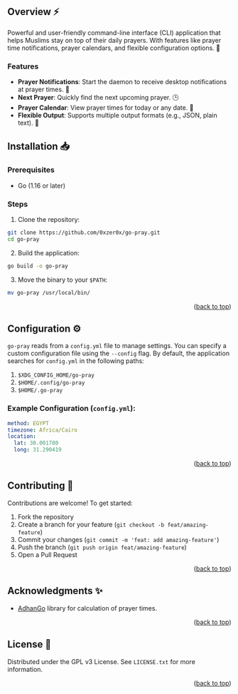<a id="readme-top"></a>

## Overview ⚡

Powerful and user-friendly command-line interface (CLI) application that helps Muslims stay on top of their daily prayers. With features like prayer time notifications, prayer calendars, and flexible configuration options. 🕌

### Features

- **Prayer Notifications**: Start the daemon to receive desktop notifications at prayer times. 🔔
- **Next Prayer**: Quickly find the next upcoming prayer. 🕒
- **Prayer Calendar**: View prayer times for today or any date. 📅
- **Flexible Output**: Supports multiple output formats (e.g., JSON, plain text). 📜

## Installation 📥

### Prerequisites

- Go (1.16 or later)

### Steps

1. Clone the repository:

```bash
git clone https://github.com/0xzer0x/go-pray.git
cd go-pray
```

2. Build the application:

```bash
go build -o go-pray
```

3. Move the binary to your `$PATH`:

```bash
mv go-pray /usr/local/bin/
```

<p align="right">(<a href="#readme-top">back to top</a>)</p>

## Configuration ⚙️

`go-pray` reads from a `config.yml` file to manage settings. You can specify a custom configuration file using the `--config` flag. By default, the application searches for `config.yml` in the following paths:

1. `$XDG_CONFIG_HOME/go-pray`
2. `$HOME/.config/go-pray`
3. `$HOME/.go-pray`

### Example Configuration (`config.yml`):

```yaml
method: EGYPT
timezone: Africa/Cairo
location:
  lat: 30.001780
  long: 31.290419
```

<p align="right">(<a href="#readme-top">back to top</a>)</p>

## Contributing 👥

Contributions are welcome! To get started:

1. Fork the repository
2. Create a branch for your feature (`git checkout -b feat/amazing-feature`)
3. Commit your changes (`git commit -m 'feat: add amazing-feature'`)
4. Push the branch (`git push origin feat/amazing-feature`)
5. Open a Pull Request

<p align="right">(<a href="#readme-top">back to top</a>)</p>

## Acknowledgments ✨

- [AdhanGo](https://github.com/mnadev/adhango/) library for calculation of prayer times.

<p align="right">(<a href="#readme-top">back to top</a>)</p>

## License 📜

Distributed under the GPL v3 License. See `LICENSE.txt` for more information.

<p align="right">(<a href="#readme-top">back to top</a>)</p>
